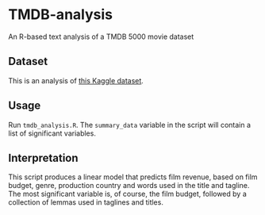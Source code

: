 # TMDB-analysis
An R-based text analysis of a TMDB 5000 movie dataset

## Dataset
This is an analysis of [this Kaggle dataset](https://www.kaggle.com/tmdb/tmdb-movie-metadata).

## Usage
Run `tmdb_analysis.R`. The `summary_data` variable in the script will contain a list of significant variables. 

## Interpretation
This script produces a linear model that predicts film revenue, based on film budget, genre, production country and words used in the title and tagline. The most significant variable is, of course, the film budget, followed by a collection of lemmas used in taglines and titles.
